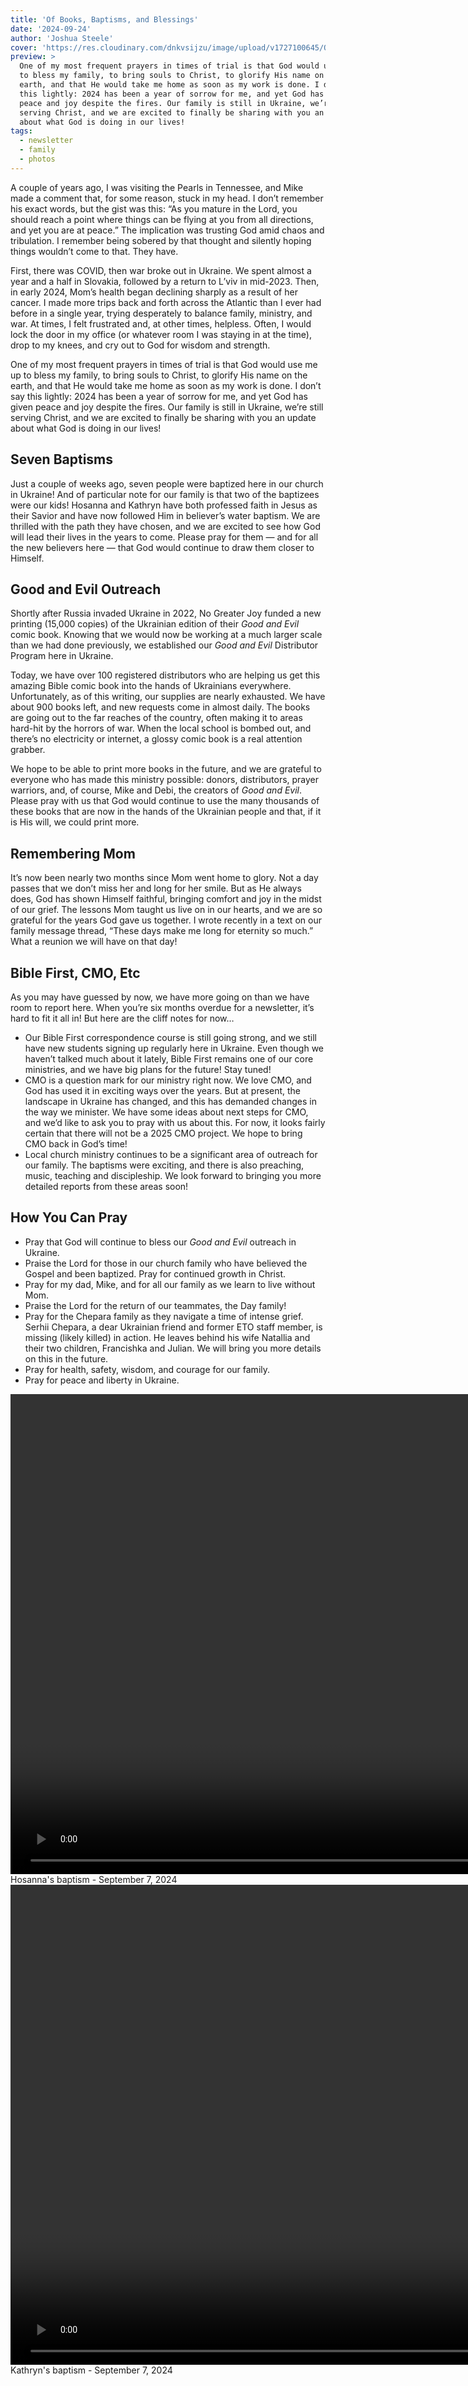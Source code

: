 ```yaml
---
title: 'Of Books, Baptisms, and Blessings'
date: '2024-09-24'
author: 'Joshua Steele'
cover: 'https://res.cloudinary.com/dnkvsijzu/image/upload/v1727100645/OFReport/2024-09-24-of-books-baptisms-and-blessings/books-baptisms-blessings-1200-630_p7uscg.jpg'
preview: >
  One of my most frequent prayers in times of trial is that God would use me up
  to bless my family, to bring souls to Christ, to glorify His name on the
  earth, and that He would take me home as soon as my work is done. I don’t say
  this lightly: 2024 has been a year of sorrow for me, and yet God has given
  peace and joy despite the fires. Our family is still in Ukraine, we’re still
  serving Christ, and we are excited to finally be sharing with you an update
  about what God is doing in our lives!
tags:
  - newsletter
  - family
  - photos
---
```


A couple of years ago, I was visiting the Pearls in Tennessee, and Mike made a
comment that, for some reason, stuck in my head. I don’t remember his exact
words, but the gist was this: “As you mature in the Lord, you should reach a
point where things can be flying at you from all directions, and yet you are at
peace.” The implication was trusting God amid chaos and tribulation. I remember
being sobered by that thought and silently hoping things wouldn’t come to that.
They have.

<article-callout content="OFR-Sep-Oct-2024.pdf" :download="true" />

First, there was COVID, then war broke out in Ukraine. We spent almost a year
and a half in Slovakia, followed by a return to L’viv in mid-2023. Then, in
early 2024, Mom’s health began declining sharply as a result of her cancer. I
made more trips back and forth across the Atlantic than I ever had before in a
single year, trying desperately to balance family, ministry, and war. At times,
I felt frustrated and, at other times, helpless. Often, I would lock the door in
my office (or whatever room I was staying in at the time), drop to my knees, and
cry out to God for wisdom and strength.

One of my most frequent prayers in times of trial is that God would use me up to
bless my family, to bring souls to Christ, to glorify His name on the earth, and
that He would take me home as soon as my work is done. I don’t say this lightly:
2024 has been a year of sorrow for me, and yet God has given peace and joy
despite the fires. Our family is still in Ukraine, we’re still serving Christ,
and we are excited to finally be sharing with you an update about what God is
doing in our lives!

## Seven Baptisms

Just a couple of weeks ago, seven people were baptized here in our church in
Ukraine! And of particular note for our family is that two of the baptizees were
our kids! Hosanna and Kathryn have both professed faith in Jesus as their Savior
and have now followed Him in believer’s water baptism. We are thrilled with the
path they have chosen, and we are excited to see how God will lead their lives
in the years to come. Please pray for them — and for all the new believers here
— that God would continue to draw them closer to Himself.

<article-image publicId="OFReport/2024-09-24-of-books-baptisms-and-blessings/baptism-hosanna_jqd2sa" width="768" caption="Baptizing Hosanna alongside Pastor Misha, our head pastor in L’viv." />

<article-image publicId="OFReport/2024-09-24-of-books-baptisms-and-blessings/baptism-kathryn_f82nul" height="768" caption="Next up, Kathryn was baptized." />

## Good and Evil Outreach

Shortly after Russia invaded Ukraine in 2022, No Greater Joy funded a new
printing (15,000 copies) of the Ukrainian edition of their _Good and Evil_ comic
book. Knowing that we would now be working at a much larger scale than we had
done previously, we established our _Good and Evil_ Distributor Program here in
Ukraine.

<article-image publicId="OFReport/2024-09-24-of-books-baptisms-and-blessings/ge-boys-dads-loading_pea9yc" width="768" caption="For our most recent shipment of _Good and Evil_ books, Nathan and I got some help from our boys, David and Jonathan!" />

Today, we have over 100 registered distributors who are helping us get this
amazing Bible comic book into the hands of Ukrainians everywhere. Unfortunately,
as of this writing, our supplies are nearly exhausted. We have about 900 books
left, and new requests come in almost daily. The books are going out to the far
reaches of the country, often making it to areas hard-hit by the horrors of war.
When the local school is bombed out, and there’s no electricity or internet, a
glossy comic book is a real attention grabber.

<article-image publicId="OFReport/2024-09-24-of-books-baptisms-and-blessings/ge-group-2_heuoum" width="768" caption="Groups of kids and adults alike are being introduced to Christ through the _Good and Evil_ books." />

<article-image publicId="OFReport/2024-09-24-of-books-baptisms-and-blessings/ge-boy-open-book_uv1hzx" width="768" />

We hope to be able to print more books in the future, and we are grateful to
everyone who has made this ministry possible: donors, distributors, prayer
warriors, and, of course, Mike and Debi, the creators of _Good and Evil_. Please
pray with us that God would continue to use the many thousands of these books
that are now in the hands of the Ukrainian people and that, if it is His will,
we could print more.

## Remembering Mom

It’s now been nearly two months since Mom went home to glory. Not a day passes
that we don’t miss her and long for her smile. But as He always does, God has
shown Himself faithful, bringing comfort and joy in the midst of our grief. The
lessons Mom taught us live on in our hearts, and we are so grateful for the
years God gave us together. I wrote recently in a text on our family message
thread, “These days make me long for eternity so much.” What a reunion we will
have on that day!

<article-image publicId="OFReport/2024-09-24-of-books-baptisms-and-blessings/mom-graveside_zktbcz" width="768" caption="It was a difficult day when we said our final goodbyes to Mom at the graveside. And yet it was also a comforting reminder of what meant the most in all the world to Mom: her family, gathered together, supporting each other in love." />

## Bible First, CMO, Etc

As you may have guessed by now, we have more going on than we have room to
report here. When you’re six months overdue for a newsletter, it’s hard to fit
it all in! But here are the cliff notes for now…

- Our Bible First correspondence course is still going strong, and we still have
  new students signing up regularly here in Ukraine. Even though we haven’t
  talked much about it lately, Bible First remains one of our core ministries,
  and we have big plans for the future! Stay tuned!
- CMO is a question mark for our ministry right now. We love CMO, and God has
  used it in exciting ways over the years. But at present, the landscape in
  Ukraine has changed, and this has demanded changes in the way we minister. We
  have some ideas about next steps for CMO, and we’d like to ask you to pray
  with us about this. For now, it looks fairly certain that there will not be a
  2025 CMO project. We hope to bring CMO back in God’s time!
- Local church ministry continues to be a significant area of outreach for our
  family. The baptisms were exciting, and there is also preaching, music,
  teaching and discipleship. We look forward to bringing you more detailed
  reports from these areas soon!

## How You Can Pray

- Pray that God will continue to bless our _Good and Evil_ outreach in Ukraine.
- Praise the Lord for those in our church family who have believed the Gospel
  and been baptized. Pray for continued growth in Christ.
- Pray for my dad, Mike, and for all our family as we learn to live without Mom.
- Praise the Lord for the return of our teammates, the Day family!
- Pray for the Chepara family as they navigate a time of intense grief. Serhii
  Chepara, a dear Ukrainian friend and former ETO staff member, is missing
  (likely killed) in action. He leaves behind his wife Natallia and their two
  children, Francishka and Julian. We will bring you more details on this in the
  future.
- Pray for health, safety, wisdom, and courage for our family.
- Pray for peace and liberty in Ukraine.

<article-callout content="Keep scrolling for more photos and video! First up, the baptism..." />

<article-image publicId="OFReport/2024-09-24-of-books-baptisms-and-blessings/baptism-group_lsyi4k" width="768" caption="After the baptism, our church leadership gathered for a photo with the baptizees. (One baptizee is not pictured.)" />

<article-spacer />

<style>
  .baptism-video {
    height: 768px !important; /* Force the height */
    width: auto !important;   /* Force automatic scaling of width */
  }
</style>

<video class="baptism-video mx-auto" controls>
  <source src="https://d21yo20tm8bmc2.cloudfront.net/2024/hosanna-baptism.mov" type="video/mp4">
  Your browser does not support the video tag.
</video>
<figcaption class="mx-auto mt-2 font-serif font-semibold text-center">Hosanna's baptism - September 7, 2024</figcaption>

<article-spacer />

<video class="baptism-video mx-auto" controls>
  <source src="https://d21yo20tm8bmc2.cloudfront.net/2024/kathryn-baptism.mov" type="video/mp4">
  Your browser does not support the video tag.
</video>
<figcaption class="mx-auto mt-2 font-serif font-semibold text-center">Kathryn's baptism - September 7, 2024</figcaption>

<article-spacer />

<article-image publicId="OFReport/2024-09-24-of-books-baptisms-and-blessings/baptism-hosanna-testimony_mngjvf" height="768" caption="Hosanna shares a brief testimony of how she came to faith in Christ." />

<article-image publicId="OFReport/2024-09-24-of-books-baptisms-and-blessings/baptism-kathryn-testimony_yxbfjq" height="768" caption="Kathryn also stood before the group and told about her faith in Jesus." />

<article-image publicId="OFReport/2024-09-24-of-books-baptisms-and-blessings/baptism-church-photo_ieyke4" width="768" caption="Finally, we gathered outside for a church photo. This is by far not the whole group, but it's everyone who could make it that day. We are blessed to be a part of this amazing body in L'viv!" />

<article-callout content="Next up, some photos from our _Good and Evil_ outreach..." />

<article-image publicId="OFReport/2024-09-24-of-books-baptisms-and-blessings/ge-men-van-group_bf2f1c" width="768" caption="For today's shipment, we need to load 56 cases of books (18 per box)." />

<article-image publicId="OFReport/2024-09-24-of-books-baptisms-and-blessings/ge-boys-carry_tddvqo" width="768" caption="At first I wasn't sure how David and Jonathan would do. Those boxes are heavy! But as you can see, they rose to the challenge!" />

<article-image publicId="OFReport/2024-09-24-of-books-baptisms-and-blessings/ge-boys-loading_njvqqk" width="768" caption="We worked fast, and soon the van was loaded." />

<article-image publicId="OFReport/2024-09-24-of-books-baptisms-and-blessings/ge-joshua-boys-nova-poshta_so2w6m" width="768" caption="Next we drove the books to our local *Nova Poshta* depot (think, Ukrainian FedEx). Once there, we used a cart to ferry them inside and send them out to our various distributors across Ukraine." />

<article-image publicId="OFReport/2024-09-24-of-books-baptisms-and-blessings/ge-two-stacks-left_xaf65h" width="768" caption="After we sent that order, this is what we have left: about 900 books. We started with 15,000. That's a lot of books now in circulation!" />

<article-image publicId="OFReport/2024-09-24-of-books-baptisms-and-blessings/ge-group-1_jdwxte" width="768" caption="And this is where they end up..." />

<article-image publicId="OFReport/2024-09-24-of-books-baptisms-and-blessings/ge-boy-reading-bench_ckkprw" width="768" caption="...in the hands of Ukrainians, reading about the Savior." />

<article-callout content="Remembering Mom..." />

<article-image publicId="OFReport/2024-09-24-of-books-baptisms-and-blessings/dad-joshua-mom_oueihc" width="768" caption="I am so honored to call Mike and Cathy Steele my parents!" />

<article-image publicId="OFReport/2024-09-24-of-books-baptisms-and-blessings/joshua-speaking-memorial_d5dlxv" height="768" caption="It was a special privilege to share the Gospel at Mom's memorial service. She wanted everyone to hear the news of salvation through Jesus Christ." />

<article-image publicId="OFReport/2024-09-24-of-books-baptisms-and-blessings/moms-memorial-service_x8ncwd" width="768" caption="What an encouragement to see so many friends and family supporting us with their presence at Mom’s memorial service!" />

<article-image publicId="OFReport/2024-09-24-of-books-baptisms-and-blessings/mom-seat-memorial_yjlx0i" width="768" caption="A place for Mom. 🥹 This was her special Ukraine-themed quilt. It never left her side as she battled cancer through the years, and it remains with us as a special memento, reminding us of her joy, determination, and care for others." />

<article-image publicId="OFReport/2024-09-24-of-books-baptisms-and-blessings/joshua-dad_w550jf" width="768" caption="Saying goodbye to Dad at the airport as I head back to Ukraine" />

<article-callout content="And finally, some recent photos from our family and friends in Ukraine..." />

<article-image publicId="OFReport/2024-09-24-of-books-baptisms-and-blessings/IMG_0517_qjfos5" width="768" caption="Our family was recently invited to speak at a local school. In this photo, Rebekah shares with the kids some favorite books she enjoys reading." />

<article-image publicId="OFReport/2024-09-24-of-books-baptisms-and-blessings/david-mia-picnic_qqgayx" height="768" caption="Picnics always bring out those golden smiles!" />

<article-image publicId="OFReport/2024-09-24-of-books-baptisms-and-blessings/daddy-back-home_ezh2wt" width="768" caption="After another long trip to Texas, Daddy is finally back home in L'viv!" />

<article-image publicId="OFReport/2024-09-24-of-books-baptisms-and-blessings/dad-abbie-mom-krakow_xsqoz4" width="768" caption="Just a couple of days ago, Abigail came back to Ukraine for a visit! We met her in Krakow and then drove across into Ukraine." />

<article-image publicId="OFReport/2024-09-24-of-books-baptisms-and-blessings/steele-kids-reunion_vbc7sy" height="768" caption="What a joy to have all the siblings back together!" />

<article-image publicId="OFReport/2024-09-24-of-books-baptisms-and-blessings/katelin-nathan-luggage_ooccs6" height="768" caption="For some this will be old news, but we are thrilled to have our ministry buddies, the Day family, back in Ukraine! Nathan and Katelin now have an apartment in the same building with us! God is good." />

<article-image publicId="OFReport/2024-09-24-of-books-baptisms-and-blessings/kids-table-days-house_uwn6tf" height="768" caption="Now that they're our neighbors, it's a lot easier to get together for meals and fellowship!" />

<article-image publicId="OFReport/2024-09-24-of-books-baptisms-and-blessings/joshua-kelsie-bikes-krakow_ikem6r" width="768" caption="Kelsie and I enjoyed a brief getaway for our anniversary. We rented bikes and went for a ride along the beautiful Vistula river. In the background of this photo, you can also see Krakow's famous Wawel Castle." />

<article-image publicId="OFReport/2024-09-24-of-books-baptisms-and-blessings/steele-brothers_oxfi5r" width="768" caption="While I was in the US for Mom's memorial, I got to spend a fun evening with my three brothers. Got to play Pickleball for the first time. 😮" />

<article-image publicId="OFReport/2024-09-24-of-books-baptisms-and-blessings/joshua-kelsie-vira_dhwxsq" width="768" caption="Vira is a dear Ukrainian friend of ours. She and several of her daughters evacuated when the war began, and they now live in Germany. She recently stopped in for a visit and we had a wonderful time of fellowship." />

<article-image publicId="OFReport/2024-09-24-of-books-baptisms-and-blessings/IMG_0479_ac7mtn" height="768" caption="In recent months, I’ve been able to teach some of the young men in our church about functional strength training using kettlebells, heavy clubs, and mace. It’s not only an excellent form of exercise but also a good discipleship opportunity." />

<article-image publicId="OFReport/2024-09-24-of-books-baptisms-and-blessings/joshua-kelsie-20-years_yjb8pt" width="768" caption="On September 18, Kelsie and I celebrated 20 years of marriage! What a journey it has been. We have found God to be very, very faithful, and we're excited to see what He has for us in the next 20 years!" />
